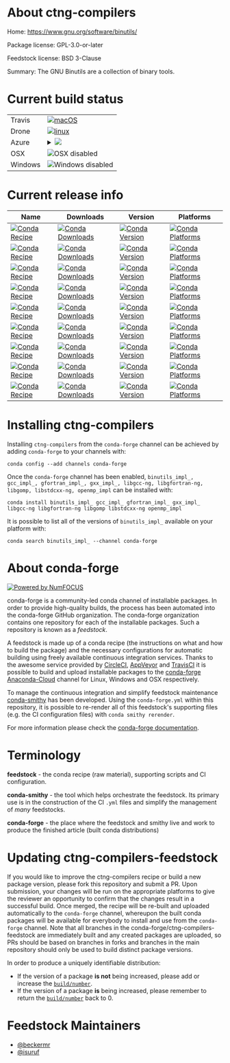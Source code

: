 About ctng-compilers
====================

Home: https://www.gnu.org/software/binutils/

Package license: GPL-3.0-or-later

Feedstock license: BSD 3-Clause

Summary: The GNU Binutils are a collection of binary tools.



Current build status
====================


<table><tr>
    <td>Travis</td>
    <td>
      <a href="https://travis-ci.com/conda-forge/ctng-compilers-feedstock">
        <img alt="macOS" src="https://img.shields.io/travis/com/conda-forge/ctng-compilers-feedstock/master.svg?label=macOS">
      </a>
    </td>
  </tr><tr>
    <td>Drone</td>
    <td>
      <a href="https://cloud.drone.io/conda-forge/ctng-compilers-feedstock">
        <img alt="linux" src="https://img.shields.io/drone/build/conda-forge/master.svg?label=Linux">
      </a>
    </td>
  </tr>
    
  <tr>
    <td>Azure</td>
    <td>
      <details>
        <summary>
          <a href="https://dev.azure.com/conda-forge/feedstock-builds/_build/latest?definitionId=8107&branchName=master">
            <img src="https://dev.azure.com/conda-forge/feedstock-builds/_apis/build/status/ctng-compilers-feedstock?branchName=master">
          </a>
        </summary>
        <table>
          <thead><tr><th>Variant</th><th>Status</th></tr></thead>
          <tbody><tr>
              <td>linux</td>
              <td>
                <a href="https://dev.azure.com/conda-forge/feedstock-builds/_build/latest?definitionId=8107&branchName=master">
                  <img src="https://dev.azure.com/conda-forge/feedstock-builds/_apis/build/status/ctng-compilers-feedstock?branchName=master&jobName=linux&configuration=linux_" alt="variant">
                </a>
              </td>
            </tr><tr>
              <td>linux_aarch64</td>
              <td>
                <a href="https://dev.azure.com/conda-forge/feedstock-builds/_build/latest?definitionId=8107&branchName=master">
                  <img src="https://dev.azure.com/conda-forge/feedstock-builds/_apis/build/status/ctng-compilers-feedstock?branchName=master&jobName=linux&configuration=linux_aarch64_" alt="variant">
                </a>
              </td>
            </tr><tr>
              <td>linux_ppc64le</td>
              <td>
                <a href="https://dev.azure.com/conda-forge/feedstock-builds/_build/latest?definitionId=8107&branchName=master">
                  <img src="https://dev.azure.com/conda-forge/feedstock-builds/_apis/build/status/ctng-compilers-feedstock?branchName=master&jobName=linux&configuration=linux_ppc64le_" alt="variant">
                </a>
              </td>
            </tr>
          </tbody>
        </table>
      </details>
    </td>
  </tr>
  <tr>
    <td>OSX</td>
    <td>
      <img src="https://img.shields.io/badge/OSX-disabled-lightgrey.svg" alt="OSX disabled">
    </td>
  </tr>
  <tr>
    <td>Windows</td>
    <td>
      <img src="https://img.shields.io/badge/Windows-disabled-lightgrey.svg" alt="Windows disabled">
    </td>
  </tr>
</table>

Current release info
====================

| Name | Downloads | Version | Platforms |
| --- | --- | --- | --- |
| [![Conda Recipe](https://img.shields.io/badge/recipe-binutils_impl_-green.svg)](https://anaconda.org/conda-forge/binutils_impl_) | [![Conda Downloads](https://img.shields.io/conda/dn/conda-forge/binutils_impl_.svg)](https://anaconda.org/conda-forge/binutils_impl_) | [![Conda Version](https://img.shields.io/conda/vn/conda-forge/binutils_impl_.svg)](https://anaconda.org/conda-forge/binutils_impl_) | [![Conda Platforms](https://img.shields.io/conda/pn/conda-forge/binutils_impl_.svg)](https://anaconda.org/conda-forge/binutils_impl_) |
| [![Conda Recipe](https://img.shields.io/badge/recipe-gcc_impl_-green.svg)](https://anaconda.org/conda-forge/gcc_impl_) | [![Conda Downloads](https://img.shields.io/conda/dn/conda-forge/gcc_impl_.svg)](https://anaconda.org/conda-forge/gcc_impl_) | [![Conda Version](https://img.shields.io/conda/vn/conda-forge/gcc_impl_.svg)](https://anaconda.org/conda-forge/gcc_impl_) | [![Conda Platforms](https://img.shields.io/conda/pn/conda-forge/gcc_impl_.svg)](https://anaconda.org/conda-forge/gcc_impl_) |
| [![Conda Recipe](https://img.shields.io/badge/recipe-gfortran_impl_-green.svg)](https://anaconda.org/conda-forge/gfortran_impl_) | [![Conda Downloads](https://img.shields.io/conda/dn/conda-forge/gfortran_impl_.svg)](https://anaconda.org/conda-forge/gfortran_impl_) | [![Conda Version](https://img.shields.io/conda/vn/conda-forge/gfortran_impl_.svg)](https://anaconda.org/conda-forge/gfortran_impl_) | [![Conda Platforms](https://img.shields.io/conda/pn/conda-forge/gfortran_impl_.svg)](https://anaconda.org/conda-forge/gfortran_impl_) |
| [![Conda Recipe](https://img.shields.io/badge/recipe-gxx_impl_-green.svg)](https://anaconda.org/conda-forge/gxx_impl_) | [![Conda Downloads](https://img.shields.io/conda/dn/conda-forge/gxx_impl_.svg)](https://anaconda.org/conda-forge/gxx_impl_) | [![Conda Version](https://img.shields.io/conda/vn/conda-forge/gxx_impl_.svg)](https://anaconda.org/conda-forge/gxx_impl_) | [![Conda Platforms](https://img.shields.io/conda/pn/conda-forge/gxx_impl_.svg)](https://anaconda.org/conda-forge/gxx_impl_) |
| [![Conda Recipe](https://img.shields.io/badge/recipe-libgcc--ng-green.svg)](https://anaconda.org/conda-forge/libgcc-ng) | [![Conda Downloads](https://img.shields.io/conda/dn/conda-forge/libgcc-ng.svg)](https://anaconda.org/conda-forge/libgcc-ng) | [![Conda Version](https://img.shields.io/conda/vn/conda-forge/libgcc-ng.svg)](https://anaconda.org/conda-forge/libgcc-ng) | [![Conda Platforms](https://img.shields.io/conda/pn/conda-forge/libgcc-ng.svg)](https://anaconda.org/conda-forge/libgcc-ng) |
| [![Conda Recipe](https://img.shields.io/badge/recipe-libgfortran--ng-green.svg)](https://anaconda.org/conda-forge/libgfortran-ng) | [![Conda Downloads](https://img.shields.io/conda/dn/conda-forge/libgfortran-ng.svg)](https://anaconda.org/conda-forge/libgfortran-ng) | [![Conda Version](https://img.shields.io/conda/vn/conda-forge/libgfortran-ng.svg)](https://anaconda.org/conda-forge/libgfortran-ng) | [![Conda Platforms](https://img.shields.io/conda/pn/conda-forge/libgfortran-ng.svg)](https://anaconda.org/conda-forge/libgfortran-ng) |
| [![Conda Recipe](https://img.shields.io/badge/recipe-libgomp-green.svg)](https://anaconda.org/conda-forge/libgomp) | [![Conda Downloads](https://img.shields.io/conda/dn/conda-forge/libgomp.svg)](https://anaconda.org/conda-forge/libgomp) | [![Conda Version](https://img.shields.io/conda/vn/conda-forge/libgomp.svg)](https://anaconda.org/conda-forge/libgomp) | [![Conda Platforms](https://img.shields.io/conda/pn/conda-forge/libgomp.svg)](https://anaconda.org/conda-forge/libgomp) |
| [![Conda Recipe](https://img.shields.io/badge/recipe-libstdcxx--ng-green.svg)](https://anaconda.org/conda-forge/libstdcxx-ng) | [![Conda Downloads](https://img.shields.io/conda/dn/conda-forge/libstdcxx-ng.svg)](https://anaconda.org/conda-forge/libstdcxx-ng) | [![Conda Version](https://img.shields.io/conda/vn/conda-forge/libstdcxx-ng.svg)](https://anaconda.org/conda-forge/libstdcxx-ng) | [![Conda Platforms](https://img.shields.io/conda/pn/conda-forge/libstdcxx-ng.svg)](https://anaconda.org/conda-forge/libstdcxx-ng) |
| [![Conda Recipe](https://img.shields.io/badge/recipe-openmp_impl-green.svg)](https://anaconda.org/conda-forge/openmp_impl) | [![Conda Downloads](https://img.shields.io/conda/dn/conda-forge/openmp_impl.svg)](https://anaconda.org/conda-forge/openmp_impl) | [![Conda Version](https://img.shields.io/conda/vn/conda-forge/openmp_impl.svg)](https://anaconda.org/conda-forge/openmp_impl) | [![Conda Platforms](https://img.shields.io/conda/pn/conda-forge/openmp_impl.svg)](https://anaconda.org/conda-forge/openmp_impl) |

Installing ctng-compilers
=========================

Installing `ctng-compilers` from the `conda-forge` channel can be achieved by adding `conda-forge` to your channels with:

```
conda config --add channels conda-forge
```

Once the `conda-forge` channel has been enabled, `binutils_impl_, gcc_impl_, gfortran_impl_, gxx_impl_, libgcc-ng, libgfortran-ng, libgomp, libstdcxx-ng, openmp_impl` can be installed with:

```
conda install binutils_impl_ gcc_impl_ gfortran_impl_ gxx_impl_ libgcc-ng libgfortran-ng libgomp libstdcxx-ng openmp_impl
```

It is possible to list all of the versions of `binutils_impl_` available on your platform with:

```
conda search binutils_impl_ --channel conda-forge
```


About conda-forge
=================

[![Powered by NumFOCUS](https://img.shields.io/badge/powered%20by-NumFOCUS-orange.svg?style=flat&colorA=E1523D&colorB=007D8A)](http://numfocus.org)

conda-forge is a community-led conda channel of installable packages.
In order to provide high-quality builds, the process has been automated into the
conda-forge GitHub organization. The conda-forge organization contains one repository
for each of the installable packages. Such a repository is known as a *feedstock*.

A feedstock is made up of a conda recipe (the instructions on what and how to build
the package) and the necessary configurations for automatic building using freely
available continuous integration services. Thanks to the awesome service provided by
[CircleCI](https://circleci.com/), [AppVeyor](https://www.appveyor.com/)
and [TravisCI](https://travis-ci.com/) it is possible to build and upload installable
packages to the [conda-forge](https://anaconda.org/conda-forge)
[Anaconda-Cloud](https://anaconda.org/) channel for Linux, Windows and OSX respectively.

To manage the continuous integration and simplify feedstock maintenance
[conda-smithy](https://github.com/conda-forge/conda-smithy) has been developed.
Using the ``conda-forge.yml`` within this repository, it is possible to re-render all of
this feedstock's supporting files (e.g. the CI configuration files) with ``conda smithy rerender``.

For more information please check the [conda-forge documentation](https://conda-forge.org/docs/).

Terminology
===========

**feedstock** - the conda recipe (raw material), supporting scripts and CI configuration.

**conda-smithy** - the tool which helps orchestrate the feedstock.
                   Its primary use is in the construction of the CI ``.yml`` files
                   and simplify the management of *many* feedstocks.

**conda-forge** - the place where the feedstock and smithy live and work to
                  produce the finished article (built conda distributions)


Updating ctng-compilers-feedstock
=================================

If you would like to improve the ctng-compilers recipe or build a new
package version, please fork this repository and submit a PR. Upon submission,
your changes will be run on the appropriate platforms to give the reviewer an
opportunity to confirm that the changes result in a successful build. Once
merged, the recipe will be re-built and uploaded automatically to the
`conda-forge` channel, whereupon the built conda packages will be available for
everybody to install and use from the `conda-forge` channel.
Note that all branches in the conda-forge/ctng-compilers-feedstock are
immediately built and any created packages are uploaded, so PRs should be based
on branches in forks and branches in the main repository should only be used to
build distinct package versions.

In order to produce a uniquely identifiable distribution:
 * If the version of a package **is not** being increased, please add or increase
   the [``build/number``](https://conda.io/docs/user-guide/tasks/build-packages/define-metadata.html#build-number-and-string).
 * If the version of a package **is** being increased, please remember to return
   the [``build/number``](https://conda.io/docs/user-guide/tasks/build-packages/define-metadata.html#build-number-and-string)
   back to 0.

Feedstock Maintainers
=====================

* [@beckermr](https://github.com/beckermr/)
* [@isuruf](https://github.com/isuruf/)

